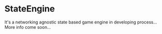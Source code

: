 # StateEngine

It's a networking agnostic state based game engine in developing process...
More info come soon...
